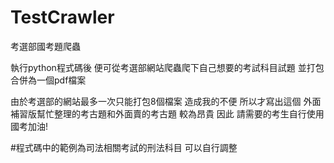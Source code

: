 # TestCrawler
考選部國考題爬蟲

執行python程式碼後
便可從考選部網站爬蟲爬下自己想要的考試科目試題
並打包合併為一個pdf檔案

由於考選部的網站最多一次只能打包8個檔案
造成我的不便
所以才寫出這個
外面補習版幫忙整理的考古題和外面賣的考古題
較為昂貴
因此
請需要的考生自行使用
國考加油!

#程式碼中的範例為司法相關考試的刑法科目 可以自行調整
